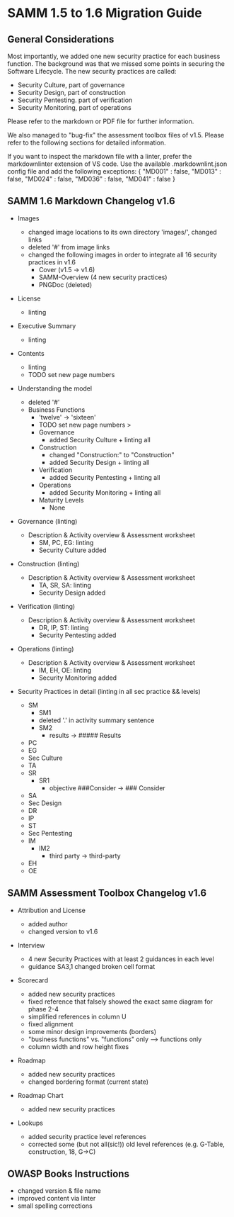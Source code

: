 # SAMM 1.5 to 1.6 Migration Guide

## General Considerations

Most importantly, we added one new security practice for each business function.
The background was that we missed some points in securing the Software Lifecycle.
The new security practices are called:

* Security Culture, part of governance
* Security Design, part of construction
* Security Pentesting. part of verification
* Security Monitoring, part of operations

Please refer to the markdown or PDF file for further information.

We also managed to "bug-fix" the assessment toolbox files of v1.5.
Please refer to the following sections for detailed information.

If you want to inspect the markdown file with a linter, prefer the markdownlinter extension of VS code.
Use the available .markdownlint.json config file and add the following exceptions:
{
    "MD001" : false,
    "MD013" : false,
    "MD024" : false,
    "MD036" : false,
    "MD041" : false
}

## SAMM 1.6 Markdown Changelog v1.6

* Images
  * changed image locations to its own directory 'images/', changed links
  * deleted '\#' from image links
  * changed the following images in order to integrate all 16 security practices in v1.6
    * Cover (v1.5 \-> v1.6)
    * SAMM-Overview (4 new security practices)
    * PNGDoc (deleted)
* License
  * linting
* Executive Summary
  * linting
* Contents
  * linting
  * TODO set new page numbers

* Understanding the model
  * deleted '\#'
  * Business Functions
    * 'twelve' \-> 'sixteen'
    * TODO set new page numbers >
    * Governance
      * added Security Culture + linting all
    * Construction
      * changed "Construction:" to "Construction"
      * added Security Design + linting all
    * Verification
      * added Security Pentesting + linting all
    * Operations
      * added Security Monitoring + linting all
    * Maturity Levels
      * None
  
* Governance (linting)
  * Description & Activity overview & Assessment worksheet
    * SM, PC, EG: linting
    * Security Culture added
* Construction (linting)
  * Description & Activity overview & Assessment worksheet
    * TA, SR, SA: linting
    * Security Design added
* Verification (linting)
  * Description & Activity overview & Assessment worksheet
    * DR, IP, ST: linting
    * Security Pentesting added
* Operations (linting)
  * Description & Activity overview & Assessment worksheet
    * IM, EH, OE: linting
    * Security Monitoring added

* Security Practices in detail (linting in all sec practice && levels)
  * SM
    * SM1
    * deleted '.' in activity summary sentence
    * SM2
      * results \-> ##### Results
  * PC
  * EG
  * Sec Culture
  * TA
  * SR
    * SR1
      * objective ###Consider \-> ### Consider
  * SA
  * Sec Design
  * DR
  * IP
  * ST
  * Sec Pentesting
  * IM
    * IM2
      * third party \-> third-party
  * EH
  * OE

## SAMM Assessment Toolbox Changelog v1.6

* Attribution and License
  * added author
  * changed version to v1.6

* Interview
  * 4 new Security Practices with at least 2 guidances in each level
  * guidance SA3,1 changed broken cell format

* Scorecard
  * added new security practices
  * fixed reference that falsely showed the exact same diagram for phase 2-4
  * simplified references in column U
  * fixed alignment
  * some minor design improvements (borders)
  * "business functions" vs. "functions" only --> functions only
  * column width and row height fixes

* Roadmap
  * added new security practices
  * changed bordering format (current state)

* Roadmap Chart
  * added new security practices

* Lookups
  * added security practice level references
  * corrected some (but not all(sic!)) old level references (e.g. G-Table, construction, 18, G->C)

## OWASP Books Instructions

* changed version & file name
* improved content via linter
* small spelling corrections
